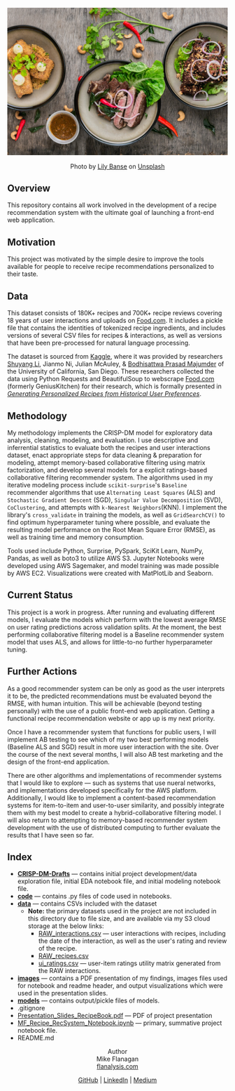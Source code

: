 ![image](https://github.com/mike-flanagan/recipe-book/blob/main/images/lily-banse--YHSwy6uqvk-unsplash.jpg)  
  
<div align="center";>Photo by <a href="https://unsplash.com/@lvnatikk?utm_source=unsplash&utm_medium=referral&utm_content=creditCopyText">Lily Banse</a> on <a href="https://unsplash.com/@lvnatikk?utm_source=unsplash&utm_medium=referral&utm_content=creditCopyText">Unsplash</a></div>  
  
## Overview  
This repository contains all work involved in the development of a recipe recommendation system with the ultimate goal of launching a front-end web application.  
  
## Motivation  
This project was motivated by the simple desire to improve the tools available for people to receive recipe recommendations personalized to their taste.
  
## Data  
This dataset consists of 180K+ recipes and 700K+ recipe reviews covering 18 years of user interactions and uploads on [Food.com](https://www.food.com/). It includes a pickle file that contains the identities of tokenized recipe ingredients, and includes versions of several CSV files for recipes & interactions, as well as versions that have been pre-processed for natural language processing.  
  
The dataset is sourced from [Kaggle](https://www.kaggle.com/shuyangli94/food-com-recipes-and-user-interactions/), where it was provided by researchers [Shuyang Li](https://www.kaggle.com/shuyangli94), Jianmo Ni, Julian McAuley, & [Bodhisattwa Prasad Majumder](https://www.kaggle.com/bodhisattwamajumder) of the University of California, San Diego. These researchers collected the data using Python Requests and BeautifulSoup to webscrape [Food.com](https://www.food.com/) (formerly GeniusKitchen) for their research, which is formally presented in [*Generating Personalized Recipes from Historical User Preferences*](https://www.aclweb.org/anthology/D19-1613.pdf).  
  
## Methodology  
My methodology implements the CRISP-DM model for exploratory data analysis, cleaning, modeling, and evaluation. I use descriptive and inferrential statistics to evaluate both the recipes and user interactions dataset, enact appropriate steps for data cleaning & preparation for modeling, attempt memory-based collaborative filtering using matrix factorization, and develop several models for a explicit ratings-based collaborative filtering recommender system. The algorithms used in my iterative modeling process include `scikit-surprise`'s `Baseline` recommender algorithms that use `Alternating Least Squares` (ALS) and `Stochastic Gradient Descent` (SGD), `Singular Value Decomposition` (SVD), `CoClustering`, and attempts with `k-Nearest Neighbors`(KNN). I implement the library's `cross_validate` in training the models, as well as `GridSearchCV()` to find optimum hyperparameter tuning where possible, and evaluate the resulting model performance on the Root Mean Square Error (RMSE), as well as training time and memory consumption.  
  
Tools used include Python, Surprise, PySpark, SciKit Learn, NumPy, Pandas, as well as boto3 to utilize AWS S3. Jupyter Notebooks were developed using AWS Sagemaker, and model training was made possible by AWS EC2. Visualizations were created with MatPlotLib and Seaborn.  
  
## Current Status  
This project is a work in progress. After running and evaluating different models, I evaluate the models which perform with the lowest average RMSE on user rating predictions across validation splits. At the moment, the best performing collaborative filtering model is a Baseline recommender system model that uses ALS, and allows for little-to-no further hyperparameter tuning.  
  
## Further Actions  
As a good recommender system can be only as good as the user interprets it to be, the predicted recommendations must be evaluated beyond the RMSE, with human intuition. This will be achievable (beyond testing personally) with the use of a public front-end web application. Getting a functional recipe recommendation website or app up is my next priority.  
  
Once I have a recommender system that functions for public users, I will implement AB testing to see which of my two best performing models (Baseline ALS and SGD) result in more user interaction with the site. Over the course of the next several months, I will also AB test marketing and the design of the front-end application.  
  
There are other algorithms and implementations of recommender systems that I would like to explore — such as systems that use nueral networks, and implementations developed specifically for the AWS platform. Additionally, I would like to implement a content-based recommendation systems for item-to-item and user-to-user similarity, and possibly integrate them with my best model to create a hybrid-collaborative filtering model. I will also return to attempting to memory-based recommender system development with the use of distributed computing to further evaluate the results that I have seen so far.  
  
## Index
- [**CRISP-DM-Drafts**](https://github.com/mike-flanagan/recipe-book/tree/main/CRISP-DM-Drafts) — contains initial project development/data exploration file, initial EDA notebook file, and initial modeling notebook file.  
- [**code**](https://github.com/mike-flanagan/recipe-book/tree/main/code) — contains .py files of code used in notebooks.
- [**data**](https://github.com/mike-flanagan/recipe-book/tree/main/data) — contains CSVs included with the dataset 
  - **Note:** the primary datasets used in the project are not included in this directory due to file size, and are available via my S3 cloud storage at the below links:  
    - [RAW_interactions.csv](https://s3.console.aws.amazon.com/s3/object/sagemaker-studio-t1ems8mtnoj?region=us-east-2&prefix=RAW_interactions.csv) — user interactions with recipes, including the date of the interaction, as well as the user's rating and review of the recipe.  
    - [RAW_recipes.csv](https://s3.console.aws.amazon.com/s3/object/sagemaker-studio-t1ems8mtnoj?region=us-east-2&prefix=RAW_recipes.csv)  
    - [ui_ratings.csv](https://s3.console.aws.amazon.com/s3/object/sagemaker-studio-t1ems8mtnoj?region=us-east-2&prefix=ui_ratings.csv) — user-item ratings utility matrix generated from the RAW interactions.
- [**images**](https://github.com/mike-flanagan/recipe-book/tree/main/images) — contains a PDF presentation of my findings, images files used for notebook and readme header, and output visualizations which were used in the presentation slides.  
- [**models**](https://github.com/mike-flanagan/recipe-book/tree/main/models) — contains output/pickle files of models.  
- .gitignore
- [Presentation_Slides_RecipeBook.pdf](https://github.com/mike-flanagan/recipe-book/blob/main/Presentation_Slides_RecipeBook.pdf) — PDF of project presentation
- [MF_Recipe_RecSystem_Notebook.ipynb](https://github.com/mike-flanagan/recipe-book/blob/main/MF_Recipe_RecSystem_Notebook.ipynb) — primary, summative project notebook file.  
- README.md  
  
  
  
<div align="center";>Author  
  <div align="center";>Mike Flanagan  
    <div align="center";><a href="https://flanalysis.com/">flanalysis.com</a>  
  
[GitHub](https://github.com/mike-flanagan/) | [LinkedIn](https://www.linkedin.com/in/mike-flanagan-data/) | [Medium](https://mike-flanagan.medium.com/)
  
  
